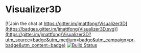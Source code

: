 # Visualizer3D

[![Join the chat at https://gitter.im/jmattfong/Visualizer3D](https://badges.gitter.im/jmattfong/Visualizer3D.svg)](https://gitter.im/jmattfong/Visualizer3D?utm_source=badge&utm_medium=badge&utm_campaign=pr-badge&utm_content=badge)
[![Build Status](https://travis-ci.org/jmattfong/Visualizer3D.svg?branch=master)](https://travis-ci.org/jmattfong/Visualizer3D)
